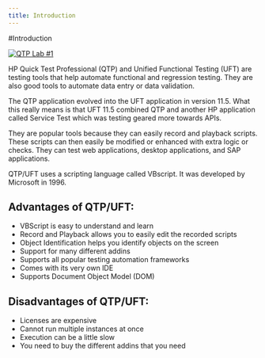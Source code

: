 ```yaml
---
title: Introduction
---
```


#Introduction

[![QTP Lab #1](http://i.imgur.com/Ot5DWAW.png)](https://youtu.be/4ApSX65jSc0 "QTP Lab #1")

HP Quick Test Professional (QTP) and Unified Functional Testing (UFT) are testing tools that help automate functional and regression testing. They are also good tools to automate data entry or data validation. 

The QTP application evolved into the UFT application in version 11.5. What this really means is that UFT 11.5 combined QTP and another HP application called Service Test which was testing geared more towards APIs. 

They are popular tools because they can easily record and playback scripts. These scripts can then easily be modified or enhanced with extra logic or checks. They can test web applications, desktop applications, and SAP applications. 

QTP/UFT uses a scripting language called VBscript. It was developed by Microsoft in 1996. 


Advantages of QTP/UFT:
-----------------------------------------------------------------
- VBScript is easy to understand and learn
- Record and Playback allows you to easily edit the recorded scripts
- Object Identification helps you identify objects on the screen
- Support for many different addins 
- Supports all popular testing automation frameworks
- Comes with its very own IDE
- Supports Document Object Model (DOM)


Disadvantages of QTP/UFT:
-----------------------------------------------------------------
- Licenses are expensive
- Cannot run multiple instances at once
- Execution can be a little slow
- You need to buy the different addins that you need

